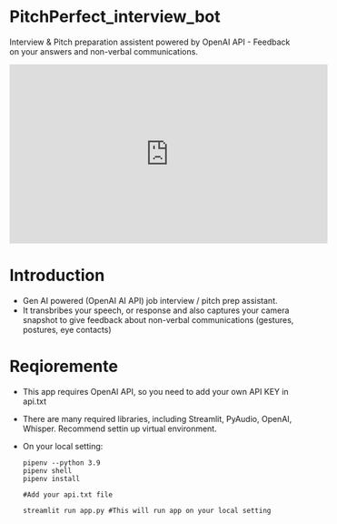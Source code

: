 # PitchPerfect_interview_bot
Interview &amp; Pitch preparation assistent powered by OpenAI API - Feedback on your answers and non-verbal communications.

<iframe width="560" height="315" src="https://www.youtube.com/embed/xA9jZJjejWQ?si=exaujM2cwe3FUaRx" title="YouTube video player" frameborder="0" allow="accelerometer; autoplay; clipboard-write; encrypted-media; gyroscope; picture-in-picture; web-share" referrerpolicy="strict-origin-when-cross-origin" allowfullscreen></iframe>

# Introduction
* Gen AI powered (OpenAI AI API) job interview / pitch prep assistant.
* It transbribes your speech, or response and also captures your camera snapshot to give feedback about non-verbal communications (gestures, postures, eye contacts)

# Reqioremente
* This app requires OpenAI API, so you need to add your own API KEY in api.txt
* There are many required libraries, including Streamlit, PyAudio, OpenAI, Whisper. Recommend settin up virtual environment.
* On your local setting:

  ```
  pipenv --python 3.9
  pipenv shell
  pipenv install

  #Add your api.txt file

  streamlit run app.py #This will run app on your local setting
  ```
